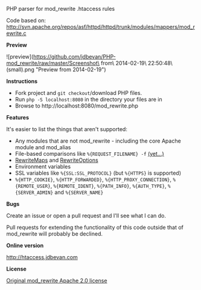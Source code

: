 PHP parser for mod_rewrite .htaccess rules

Code based on: http://svn.apache.org/repos/asf/httpd/httpd/trunk/modules/mappers/mod_rewrite.c

**Preview**

![preview](https://github.com/jdbevan/PHP-mod_rewrite/raw/master/Screenshot\ from\ 2014-02-19\ 22:50:48\ \(small\).png "Preview from 2014-02-19")

**Instructions**

* Fork project and `git checkout`/download PHP files.
* Run `php -S localhost:8080` in the directory your files are in
* Browse to http://localhost:8080/mod_rewrite.php

**Features**

It's easier to list the things that aren't supported:

* Any modules that are not mod_rewrite - including the core Apache module and mod_alias
* File-based comparisons like `%{REQUEST_FILENAME} -f` [(yet...)](https://github.com/jdbevan/PHP-mod_rewrite/issues/5)
* [RewriteMaps](https://httpd.apache.org/docs/current/mod/mod_rewrite.html#rewritemap) and [RewriteOptions](https://httpd.apache.org/docs/current/mod/mod_rewrite.html#rewriteoptions)
* Environment variables
* SSL variables like `%{SSL:SSL_PROTOCOL}` (but `%{HTTPS}` is supported)
* `%{HTTP_COOKIE}`, `%{HTTP_FORWARDED}`, `%{HTTP_PROXY_CONNECTION}`, `%{REMOTE_USER}`, `%{REMOTE_IDENT}`, `%{PATH_INFO}`, `%{AUTH_TYPE}`, `%{SERVER_ADMIN}` and `%{SERVER_NAME}`

**Bugs**

Create an issue or open a pull request and I'll see what I can do.

Pull requests for extending the functionality of this code outside that of mod_rewrite will probably be declined.

**Online version**

http://htaccess.jdbevan.com

**License**

[Original mod_rewrite Apache 2.0 license](http://www.apache.org/licenses/LICENSE-2.0)

